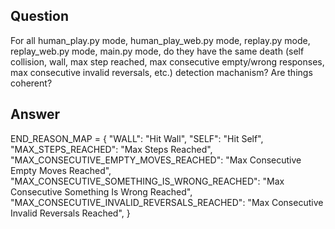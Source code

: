 ## Question

For  all human_play.py mode,  human_play_web.py mode, replay.py mode, replay_web.py mode, main.py mode, do they have the same death (self collision, wall, max step reached, max consecutive empty/wrong responses, max consecutive invalid reversals, etc.) detection machanism? Are things coherent?


## Answer
END_REASON_MAP = {
    "WALL": "Hit Wall",
    "SELF": "Hit Self",
    "MAX_STEPS_REACHED": "Max Steps Reached",
    "MAX_CONSECUTIVE_EMPTY_MOVES_REACHED": "Max Consecutive Empty Moves Reached",
    "MAX_CONSECUTIVE_SOMETHING_IS_WRONG_REACHED": "Max Consecutive Something Is Wrong Reached",
    "MAX_CONSECUTIVE_INVALID_REVERSALS_REACHED": "Max Consecutive Invalid Reversals Reached",
}